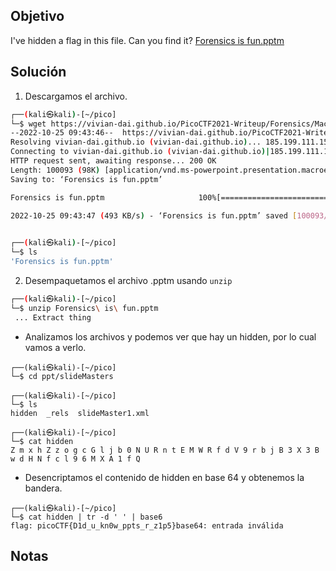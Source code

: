 ## Objetivo
I've hidden a flag in this file. Can you find it? [Forensics is fun.pptm](https://vivian-dai.github.io/PicoCTF2021-Writeup/Forensics/MacroHard%20WeakEdge/Forensics%20is%20fun.pptm)

## Solución
1. Descargamos el archivo.
``` bash
┌──(kali㉿kali)-[~/pico]
└─$ wget https://vivian-dai.github.io/PicoCTF2021-Writeup/Forensics/MacroHard%20WeakEdge/Forensics%20is%20fun.pptm
--2022-10-25 09:43:46--  https://vivian-dai.github.io/PicoCTF2021-Writeup/Forensics/MacroHard%20WeakEdge/Forensics%20is%20fun.pptm
Resolving vivian-dai.github.io (vivian-dai.github.io)... 185.199.111.153, 185.199.110.153, 185.199.109.153, ...
Connecting to vivian-dai.github.io (vivian-dai.github.io)|185.199.111.153|:443... connected.
HTTP request sent, awaiting response... 200 OK
Length: 100093 (98K) [application/vnd.ms-powerpoint.presentation.macroenabled.12]
Saving to: ‘Forensics is fun.pptm’

Forensics is fun.pptm                     100%[===================================================================================>]  97.75K   493KB/s    in 0.2s    

2022-10-25 09:43:47 (493 KB/s) - ‘Forensics is fun.pptm’ saved [100093/100093]

																			
┌──(kali㉿kali)-[~/pico]
└─$ ls
'Forensics is fun.pptm'

```

2. Desempaquetamos el archivo .pptm usando `unzip`
``` bash
┌──(kali㉿kali)-[~/pico]
└─$ unzip Forensics\ is\ fun.pptm
 ... Extract thing
```

- Analizamos los archivos y podemos ver que hay un hidden, por lo cual vamos a verlo.
``` shell
┌──(kali㉿kali)-[~/pico]
└─$ cd ppt/slideMasters

┌──(kali㉿kali)-[~/pico]
└─$ ls
hidden  _rels  slideMaster1.xml

┌──(kali㉿kali)-[~/pico]
└─$ cat hidden
Z m x h Z z o g c G l j b 0 N U R n t E M W R f d V 9 r b j B 3 X 3 B w d H N f c l 9 6 M X A 1 f Q

```

-  Desencriptamos el contenido de hidden en base 64 y obtenemos la bandera.
``` shell
┌──(kali㉿kali)-[~/pico]
└─$ cat hidden | tr -d ' ' | base6 
flag: picoCTF{D1d_u_kn0w_ppts_r_z1p5}base64: entrada inválida

```
## Notas
